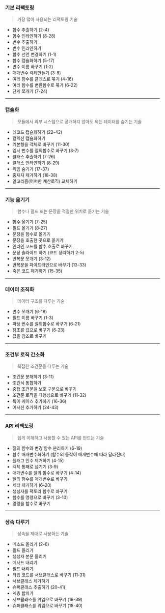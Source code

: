 ### 기본 리팩토링
> 가장 많이 사용되는 리팩토링 기술
* 함수 추출하기 (2-4)
* 함수 인라인하기 (8-28)
* 변수 추출하기
* 변수 인라인하기 
* 함수 선언 변경하기 (1-1)
* 함수 캡슐화하기 (5-17)
* 변수 이름 바꾸기 (1-2)
* 매개변수 객체만들기 (3-8)
* 여러 함수를 클래스로 묶기 (4-16)
* 여러 함수를 변환함수로 묶기 (6-22)
* 단계 쪼개기 (7-24)

<hr>

### 캡슐화
> 모듈에서 외부 시스템으로 공개하지 않아도 되는 데이터를 숨기는 기술
* 레코드 캡슐화하기 (22-42)
* 컬렉션 캡슐화하기
* 기본형을 객체로 바꾸기 (11-30)
* 임시 변수를 질의함수로 바꾸기 (3-7)
* 클래스 추출하기 (7-26)
* 클래스 인라인하기 (8-29)
* 위임 숨기기 (17-37)
* 중재자 제거하기 (18-38)
* 알고리즘(어떠한 계산로직) 교체하기

<hr>

### 기능 옮기기
> 함수나 필드 또는 문장을 적절한 위치로 옮기는 기술
* 함수 옮기기 (7-25)
* 필드 옮기기 (8-27)
* 문장을 함수로 옮기기
* 문장을 호출한 곳으로 옮기기
* 인라인 코드를 함수 호출로 바꾸기
* 문장 슬라이드 하기 (코드 정리하기 2-5)
* 반복문 쪼개기 (3-12)
* 반복문을 파이프라인으로 바꾸기 (13-33)
* 죽은 코드 제거하기 (15-35)

<hr>

### 데이터 조직화
> 데이터 구조를 다루는 기술
* 변수 쪼개기 (6-18)
* 필드 이름 바꾸기 (1-3)
* 파생 변수를 질의함수로 바꾸기 (6-21)
* 참조를 값으로 바꾸기 (6-23)
* 값을 참조로 바구기

<hr>

### 조건부 로직 간소화
> 복잡한 조건문을 다루는 기술
* 조건문 분해하기 (3-11)
* 조건식 통합하기
* 중첩 조건문을 보호 구문으로 바꾸기
* 조건문 로직을 다형성으로 바꾸기 (11-32)
* 특이 케이스 추가하기 (16-36)
* 어서션 추가하기 (24-43)

<hr>

### API 리팩토링
> 쉽게 이해하고 사용할 수 있는 API를 만드는 기술
* 질의 함수와 변경 함수 분리하기 (6-19)
* 함수 매개변수화하기 (함수의 동작이 매개변수에 따라 달라진다)
* 플래그 인수 제거하기 (4-15)
* 객체 통째로 넘기기 (3-9)
* 매개변수를 질의 함수로 바꾸기 (4-14)
* 질의 함수를 매개변수로 바꾸기
* 세터 제거하기 (6-20)
* 생성자를 팩토리 함수로 바꾸기
* 함수를 명령으로 바꾸기 (3-10)
* 명령을 함수로 바꾸기

<hr>

### 상속 다루기
> 상속을 제대로 사용하는 기술
* 메소드 올리기 (2-6)
* 필드 올리기 
* 생성자 본문 올리기
* 메서드 내리기
* 필드 내리기
* 타입 코드를 서브클래스로 바꾸기 (11-31)
* 서브클래스 제거하기
* 슈퍼클래스 추출하기 (20-41)
* 계층 합치기
* 서브클래스를 위임으로 바꾸기 (18-39)
* 슈퍼클래스를 위임으로 바꾸기 (18-40)